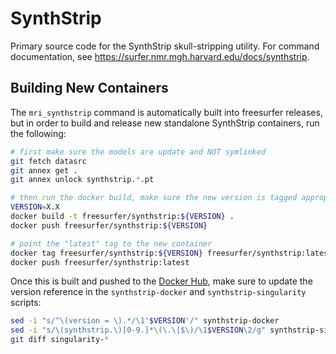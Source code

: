 # SynthStrip

Primary source code for the SynthStrip skull-stripping utility. For command documentation, see https://surfer.nmr.mgh.harvard.edu/docs/synthstrip.

## Building New Containers

The `mri_synthstrip` command is automatically built into freesurfer releases, but in order to build and release new standalone SynthStrip containers, run the following:

```bash
# first make sure the models are update and NOT symlinked
git fetch datasrc
git annex get .
git annex unlock synthstrip.*.pt

# then run the docker build, make sure the new version is tagged appropriately
VERSION=X.X
docker build -t freesurfer/synthstrip:${VERSION} .
docker push freesurfer/synthstrip:${VERSION}

# point the "latest" tag to the new container
docker tag freesurfer/synthstrip:${VERSION} freesurfer/synthstrip:latest
docker push freesurfer/synthstrip:latest
```

Once this is built and pushed to the [Docker Hub](https://hub.docker.com/u/freesurfer), make sure to update the version reference in the `synthstrip-docker` and `synthstrip-singularity` scripts:

```bash
sed -i "s/^\(version = \).*/\1'$VERSION'/" synthstrip-docker
sed -i "s/\(synthstrip.\)[0-9.]*\(\.\|$\)/\1$VERSION\2/g" synthstrip-singularity
git diff singularity-*
```
